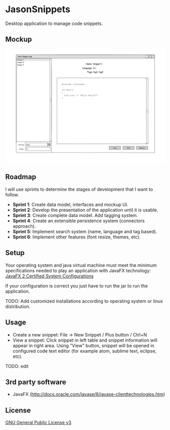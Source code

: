 # JasonSnippets

Desktop application to manage code snippets.

## Mockup

![Mockup](dev/mockup.png)

## Roadmap

I will use sprints to determine the stages of development that I want to follow.

* **Sprint 1**: Create data model, interfaces and mockup UI.
* **Sprint 2**: Develop the presentation of the application until it is usable.
* **Sprint 3**: Create complete data model. Add tagging system.
* **Sprint 4**: Create an extensible persistence system (connectors approach).
* **Sprint 5**: Implement search system (name, language and tag based).
* **Sprint 6**: Implement other features (font resize, themes, etc).

## Setup

Your operating system and java virtual machine must meet the minimum specifications needed to play an application with JavaFX technology:
[JavaFX 2 Certified System Configurations](http://www.oracle.com/technetwork/java/javafx/downloads/supportedconfigurations-1506746.html)

If your configuration is correct you just have to run the jar to run the application.

TODO: Add customized installations according to operating system or linux distribution.

## Usage

* Create a new snippet: File -> New Snippet / Plus button / Ctrl+N
* View a snippet: Click snippet in left table and snippet information will appear in right area. Using "View" button, snippet will be opened in configured code text editor (for example atom, sublime text, eclipse, etc).

TODO: edit

## 3rd party software

* JavaFX (http://docs.oracle.com/javase/8/javase-clienttechnologies.htm)

## License

[GNU General Public License v3](https://www.gnu.org/licenses/gpl-3.0.en.html "GNU General Public License v3")
